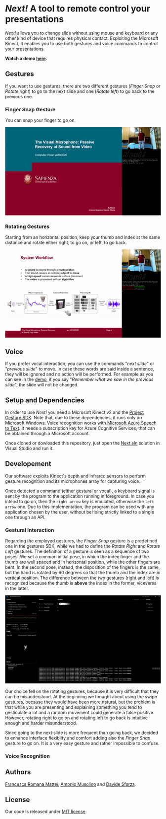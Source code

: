 # *Next!* A tool to remote control your presentations

*Next!* allows you to change slide without using mouse and keyboard or any other kind of device that requires physical contact. Exploiting the Microsoft Kinect, it enables you to use both gestures and voice commands to control your presentations.

**Watch a demo [here](https://youtu.be/r-WBsEpnS9Q).**

## Gestures
If you want to use gestures, there are two different gestures (*Finger Snap* or *Rotate right*) to go to the next slide and one (*Rotate left*) to go back to the previous one.

### Finger Snap Gesture
You can snap your finger to go on.

<p align="center"> <img src="images/finger_snap.gif"> </p>

### Rotating Gestures
Starting from an horizontal position, keep your thumb and index at the same distance and rotate either right, to go on, or left, to go back.

<p align="center"> <img src="images/rotate.gif"> </p>

## Voice
If you prefer vocal interaction, you can use the commands "*next slide*" or "*previous slide*" to move. In case these words are said inside a sentence, they will be ignored and no action will be performed.
For example as you can see in the [demo](https://youtu.be/r-WBsEpnS9Q), if you say "*Remember what we saw in the previous slide*", the slide will not be changed.

## Setup and Dependencies
In order to use *Next!* you need a Microsoft Kinect v2 and the [Project Gesture SDK](https://www.microsoft.com/en-us/research/project/gesture/). Note that, due to these dependencies, it runs only on Microsoft Windows.
 Voice recognition works with [Microsoft Azure Speech to Text](https://azure.microsoft.com/en-us/services/cognitive-services/speech-to-text/). It needs a subscription key for Azure Cognitive Services, that can be obtained through a Microsoft account.

Once cloned or dowloaded this repository, just open the [Next.sln](Next.sln) solution in Visual Studio and run it.

## Developement
Our software exploits Kinect's depth and infrared sensors to perform gesture recognition and its microphones array for capturing voice.

Once detected a command (either gestural or vocal), a keyboard signal is sent by the program to the application running in foreground. In case you intend to go on, then the `right arrow` key is emulated, otherwise the `left arrow` one. Due to this implementation, the program can be used with any application chosen by the user, without beHoing strictly linked to a single one through an API.

### Gestural Interaction
Regarding the employed gestures, the *Finger Snap* gesture is a predefined one in the gestures SDK, while we had to define the *Rotate Right* and *Rotate Left* gestures.
The definition of a gesture is seen as a sequence of two poses.
We set a common initial pose, in which the index finger and the thumb are well spaced and in horizontal position, while the other fingers are bent. In the second pose, instead, the disposition of the fingers is the same, but the hand is rotated by 90 degrees so that the thumb and the index are in vertical position. The difference between the two gestures (right and left) is recognized because the thumb is **above** the index in the former, viceversa in the latter.

<p align="center"> <img src="images/gestures_recognition.gif"> </p>

Our choice fell on the rotating gestures, because it is very difficult that they can be misunderstood. At the beginning we thought about using the swipe gestures, because they would have been more natural, but the problem is that while you are presenting and explaining something you tend to gesticulate a lot and a random movement could generate a false positive. However, rotating right to go on and rotating left to go back is intuitive enough and harder misunderstood.

Since going to the next slide is more frequent than going back, we decided to enhance interface flexibilty and comfort adding also the *Finger Snap* gesture to go on. It is a very easy gesture and rather impossible to confuse.

### Voice Recognition


## Authors
[Francesca Romana Mattei](https://github.com/francescaromana), [Antonio Musolino](https://github.com/antoniomuso) and [Davide Sforza](https://github.com/dsforza96).

## License
Our code is released under [MIT license](LICENSE).